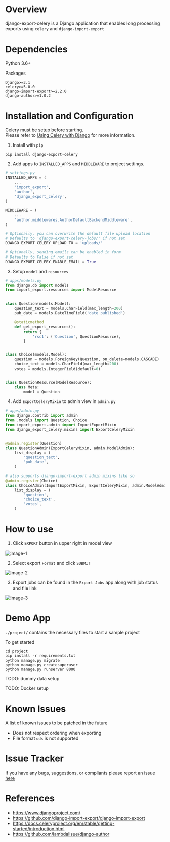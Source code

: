 Overview
===

django-export-celery is a Django application that enables long processing exports using `celery` and `django-import-export`


Dependencies
===
Python 3.6+

Packages
```text
Django>=3.1
celery>=5.0.0
django-import-export>=2.2.0
django-author>=1.0.2
```

Installation and Configuration
===
Celery must be setup before starting. \
Please refer to [Using Celery with Django](https://docs.celeryproject.org/en/v5.2.0/django/first-steps-with-django.html) for more information.

1. Install with `pip`
```
pip install django-export-celery
```

2. Add apps to `INSTALLED_APPS` and `MIDDLEWARE` to project settings.
```python
# settings.py
INSTALLED_APPS = (
    ...
    'import_export',
    'author',
    'django_export_celery',
)

MIDDLEWARE = (
    ...
    'author.middlewares.AuthorDefaultBackendMiddleware',
)

# Optionally, you can overwrite the default file upload location
# Defaults to 'django-export-celery-jobs/' if not set
DJANGO_EXPORT_CELERY_UPLOAD_TO = 'uploads/'

# Optionally, sending emails can be enabled in form 
# Defaults to False if not set
DJANGO_EXPORT_CELERY_ENABLE_EMAIL = True
```

3. Setup `model` and `resources`
```python
# apps/models.py
from django.db import models
from import_export.resources import ModelResource


class Question(models.Model):
    question_text = models.CharField(max_length=200)
    pub_date = models.DateTimeField('date published')

    @staticmethod
    def get_export_resources():
        return {
            'rsc1': ('Question', QuestionResource),
        }


class Choice(models.Model):
    question = models.ForeignKey(Question, on_delete=models.CASCADE)
    choice_text = models.CharField(max_length=200)
    votes = models.IntegerField(default=0)


class QuestionResource(ModelResource):
    class Meta:
        model = Question

```

4. Add `ExportCeleryMixin` to admin view in `admin.py`
```python
# apps/admin.py
from django.contrib import admin
from .models import Question, Choice
from import_export.admin import ImportExportMixin
from django_export_celery.mixins import ExportCeleryMixin


@admin.register(Question)
class QuestionAdmin(ExportCeleryMixin, admin.ModelAdmin):
    list_display = (
        'question_text',
        'pub_date',
    )

# also supports django-import-export admin mixins like so
@admin.register(Choice)
class ChoiceAdmin(ImportExportMixin, ExportCeleryMixin, admin.ModelAdmin):
    list_display = (
        'question',
        'choice_text',
        'votes',
    )

```


How to use
===
1. Click `EXPORT` button in upper right in model view

![image-1](screenshots/demo-image-1.png)

2. Select export `Format` and click `SUBMIT`

![image-2](screenshots/demo-image-2.png)

3. Export jobs can be found in the `Export Jobs` app along with job status and file link

![image-3](screenshots/demo-image-3.png) 


Demo App
===
`./project/` contains the necessary files to start a sample project

To get started
```
cd project
pip install -r requirements.txt
python manage.py migrate
python manage.py createsuperuser
python manage.py runserver 8000
```

TODO: dummy data setup

TODO: Docker setup

Known Issues
===
A list of known issues to be patched in the future

* Does not respect ordering when exporting
* File format `ods` is not supported


Issue Tracker
===
If you have any bugs, suggestions, or compliants please report an issue [here](https://github.com/mrtoffou/django-export-celery/issues)


References
===
* https://www.djangoproject.com/
* https://github.com/django-import-export/django-import-export
* https://docs.celeryproject.org/en/stable/getting-started/introduction.html
* https://github.com/lambdalisue/django-author
